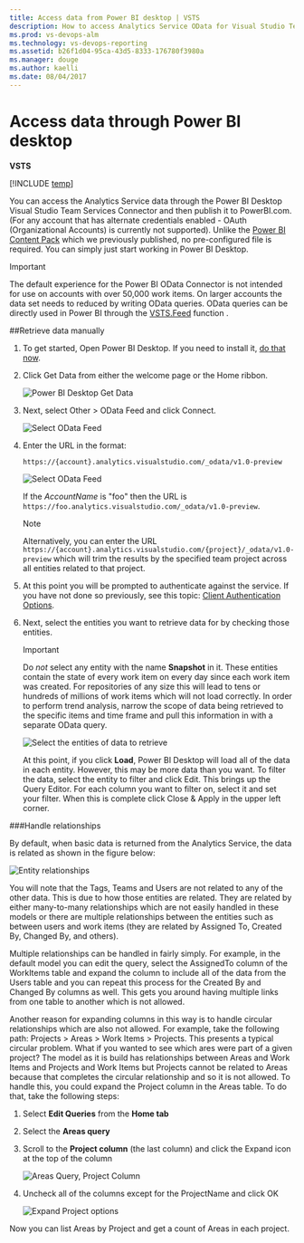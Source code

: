```yaml
---
title: Access data from Power BI desktop | VSTS  
description: How to access Analytics Service OData for Visual Studio Team Services (VSTS) from Power BI Desktop   
ms.prod: vs-devops-alm
ms.technology: vs-devops-reporting
ms.assetid: b26f1d04-95ca-43d5-8333-176780f3980a  
ms.manager: douge
ms.author: kaelli
ms.date: 08/04/2017
---
```


# Access data through Power BI desktop 

**VSTS**  

[!INCLUDE [temp](../_shared/analytics-preview.md)]

You can access the Analytics Service data through the Power BI Desktop Visual Studio Team Services Connector and then publish it to PowerBI.com. (For any account that has alternate credentials enabled - OAuth (Organizational Accounts) is currently not supported). Unlike the [Power BI Content Pack](https://www.visualstudio.com/en-us/get-started/report/report-on-vso-with-power-bi-vs) which we previously published, no pre-configured file is required. You can simply just start working in Power BI Desktop.

>[!IMPORTANT]
>The default experience for the Power BI OData Connector is not intended for use on accounts with over 50,000 work items. On larger accounts the data set needs to reduced by writing OData queries.  OData queries can be directly used in Power BI through the [VSTS.Feed](./data-connector-functions.md) function .

##Retrieve data manually

1. To get started, Open Power BI Desktop. If you need to install it, [do that now](https://powerbi.microsoft.com/desktop).  

2. Click Get Data from either the welcome page or the Home ribbon.  

	![Power BI Desktop Get Data ](_img/access-analytics-pbi-get-data.png)  

3. Next, select Other > OData Feed and click Connect.  

	![Select OData Feed ](_img/pbi2.png)  

4.	Enter the URL in the format:  

	```
	https://{account}.analytics.visualstudio.com/_odata/v1.0-preview
	```  

	![Select OData Feed ](_img/pbi3.png)  

	If the *AccountName* is "foo" then the URL is ```https://foo.analytics.visualstudio.com/_odata/v1.0-preview```.

	>[!NOTE]  
	>Alternatively, you can enter the URL ```https://{account}.analytics.visualstudio.com/{project}/_odata/v1.0-preview``` which will trim the results by the specified team project across all entities related to that project.  

5. At this point you will be prompted to authenticate against the service. If you have not done so previously, see this topic: [Client Authentication Options](client-authentication-options.md).  
6. Next, select the entities you want to retrieve data for by checking those entities.

	>[!IMPORTANT]  
	>Do *not* select any entity with the name **Snapshot** in it. These entities contain the state of every work item on every day since each work item was created. For repositories of any size this will lead to tens or hundreds of millions of work items which will not load correctly. In order to perform trend analysis, narrow the scope of data being retrieved to the specific items and time frame and pull this information in with a separate OData query.  

	![Select the entities of data to retrieve](_img/pbi4.png)  

	At this point, if you click **Load**, Power BI Desktop will load all of the data in each entity. However, this may be more data than you want. To filter the data, select the entity to filter and click Edit. This brings up the Query Editor. For each column you want to filter on, select it and set your filter. When this is complete click Close & Apply in the upper left corner.  

###Handle relationships
 
By default, when basic data is returned from the Analytics Service, the data is related as shown in the figure below:

![Entity relationships](_img/pbi-relationships.png)  

You will note that the Tags, Teams and Users are not related to any of the other data. This is due to how those entities
are related. They are related by either many-to-many relationships which are not easily handled in these models or 
there are multiple relationships between the entities such as between users and work items (they are related by Assigned To,
Created By, Changed By, and others).

Multiple relationships can be handled in fairly simply. For example, in the default model you can edit the query, select the
AssignedTo column of the WorkItems table and expand the column to include all of the data from the Users table and you can repeat
this process for the Created By and Changed By columns as well. This gets you around having multiple links from one table to another
which is not allowed.

Another reason for expanding columns in this way is to handle circular relationships which are also not allowed. For example, 
take the following path: Projects > Areas > Work Items > Projects. This presents a typical circular problem. What if you
wanted to see which ares were part of a given project? The model as it is build has relationships between Areas and Work Items and 
Projects and Work Items but Projects cannot be related to Areas because that completes the circular relationship and so it is 
not allowed. To handle this, you could expand the Project column in the Areas table. To do that, take the following steps:

1. Select **Edit Queries** from the **Home tab**  
2. Select the **Areas query**  
3. Scroll to the **Project column** (the last column) and click the Expand icon at the top of the column  

    ![Areas Query, Project Column](_img/pbi-relationships-2.png) 

4. Uncheck all of the columns except for the ProjectName and click OK

    ![Expand Project options](_img/pbi-relationships-3.png) 

Now you can list Areas by Project and get a count of Areas in each project.

